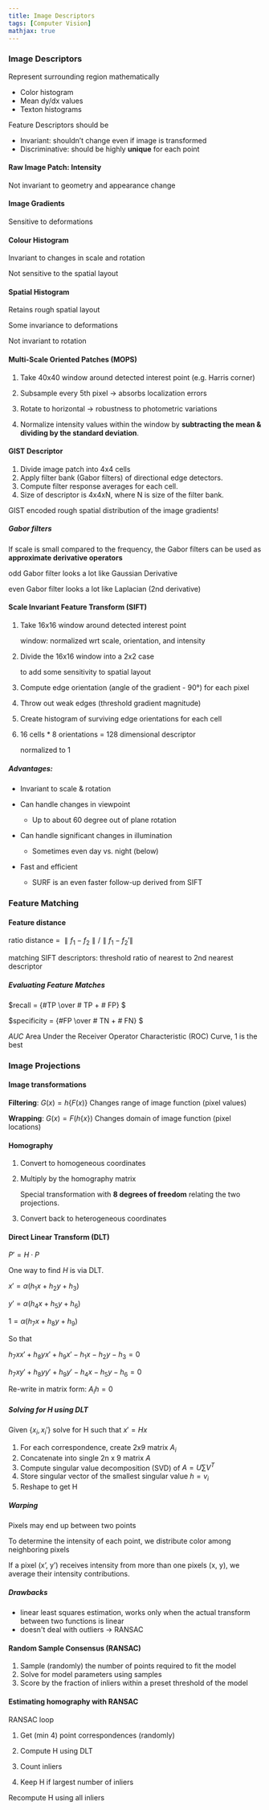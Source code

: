 ```yaml
---
title: Image Descriptors
tags: [Computer Vision]
mathjax: true
---
```


### Image Descriptors

Represent surrounding region mathematically

- Color histogram
- Mean dy/dx values
- Texton histograms

Feature Descriptors should be

- Invariant: shouldn’t change even if image is transformed
- Discriminative: should be highly **unique** for each point

#### Raw Image Patch: Intensity

Not invariant to geometry and appearance change

#### Image Gradients

Sensitive to deformations

#### Colour Histogram

Invariant to changes in scale and rotation

Not sensitive to the spatial layout

#### Spatial Histogram

Retains rough spatial layout

Some invariance to deformations

Not invariant to rotation

#### Multi-Scale Oriented Patches (MOPS)

1. Take 40x40 window around detected interest point (e.g. Harris corner) 

2. Subsample every 5th pixel $\rightarrow$ absorbs localization errors 

3. Rotate to horizontal $\rightarrow$ robustness to photometric variations

4. Normalize intensity values within the window by **subtracting the mean & dividing by the standard deviation**. 

#### GIST Descriptor

1. Divide image patch into 4x4 cells 
2. Apply filter bank (Gabor filters) of directional edge detectors.
3. Compute filter response averages for each cell. 
4. Size of descriptor is 4x4xN, where N is size of the filter bank. 

GIST encoded rough spatial distribution of the image gradients!

##### Gabor filters

If scale is small compared to the frequency, the Gabor filters can be used
as **approximate derivative operators**

odd Gabor filter looks a lot like Gaussian Derivative

even Gabor filter looks a lot like Laplacian (2nd derivative)

#### Scale Invariant Feature Transform (SIFT)

1. Take 16x16 window around detected interest point

   window: normalized wrt scale, orientation, and intensity

2. Divide the 16x16 window into a 2x2 case

   to add some sensitivity to spatial layout

3. Compute edge orientation (angle of the gradient - 90°) for each pixel 

4. Throw out weak edges (threshold gradient magnitude) 

5. Create histogram of surviving edge orientations for each cell

6. 16 cells * 8 orientations = 128 dimensional descriptor

   normalized to 1

##### Advantages:

- Invariant to scale & rotation 

- Can handle changes in viewpoint
  - Up to about 60 degree out of plane rotation 
- Can handle significant changes in illumination
  - Sometimes even day vs. night (below) 
- Fast and efficient
  - SURF is an even faster follow-up derived from SIFT

### Feature Matching

#### Feature distance

ratio distance = $\parallel f_1-f_2 \parallel / \parallel f_1-f_2' \parallel$

matching SIFT descriptors: threshold ratio of nearest to 2nd nearest descriptor

##### Evaluating Feature Matches

$recall = {\#TP \over \# TP + \# FP} $

$specificity = {\#FP \over \# TN + \# FN} $

$AUC$ Area Under the Receiver Operator Characteristic (ROC) Curve, 1 is the best

### Image Projections

#### Image transformations

**Filtering**: $G(x) = h\{F(x)\}$ Changes range of image function (pixel values)

**Wrapping**: $G(x) = F(h\{x\})$ Changes domain of image function (pixel locations)

#### Homography

1. Convert to homogeneous coordinates

2. Multiply by the homography matrix

   Special transformation with **8 degrees of freedom** relating the two projections. 

3. Convert back to heterogeneous coordinates

#### Direct Linear Transform (DLT)

$P' = H \cdot P$ 

One way to find $H$ is via DLT.

$x' = \alpha (h_1x + h_2y + h_3)$

$y' = \alpha (h_4x + h_5y + h_6)$

$1 = \alpha (h_7x + h_8y + h_9)$

So that

$h_7xx' + h_8yx' + h_9x' - h_1x - h_2y - h_3 = 0$

$h_7xy' + h_8yy' + h_9y' - h_4x - h_5y - h_6 = 0$

Re-write in matrix form: $A_ih = 0$

##### Solving for H using DLT

Given $\{x_i, x_i'\}$ solve for H such that $x' = Hx$

1. For each correspondence, create 2x9 matrix $A_i$
2. Concatenate into single 2n x 9 matrix $A$
3. Compute singular value decomposition (SVD) of $A=U\sum V^T$
4. Store singular vector of the smallest singular value $h=v_i$
5. Reshape to get H

##### Warping

Pixels may end up between two points

To determine the intensity of each point, we distribute color among neighboring pixels

If a pixel (x’, y’) receives intensity from more than one pixels (x, y), we average their intensity contributions.

##### Drawbacks

- linear least squares estimation, works only when the actual transform between two functions is linear
- doesn't deal with outliers $\rightarrow$ RANSAC

#### Random Sample Consensus (RANSAC)

1. Sample (randomly) the number of points required to fit the model 
2. Solve for model parameters using samples 
3. Score by the fraction of inliers within a preset threshold of the model 

#### Estimating homography with RANSAC

RANSAC loop

1. Get (min 4) point correspondences (randomly)
2. Compute H using DLT

3. Count inliers

4. Keep H if largest number of inliers

Recompute H using all inliers 

